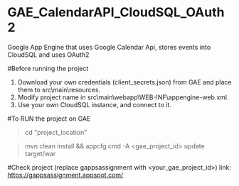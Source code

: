 # GAE_CalendarAPI_CloudSQL_OAuth2
Google App Engine that uses Google Calendar Api, stores events into CloudSQL and uses OAuth2

#Before running the project

1. Download your own credentials (client_secrets.json) from GAE and place them to src\main\resources.
2. Modify project name in src\main\webapp\WEB-INF\appengine-web.xml.
3. Use your own CloudSQL instance, and connect to it.

#To RUN the project on GAE

 > cd "project_location"
 
 > mvn clean install && appcfg.cmd -A <gae_project_id> update target/war
 
#Check project (replace gappsassignment with <your_gae_project_id>)
link: https://gappsassignment.appspot.com/
